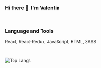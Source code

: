 ### Hi there 👋, I'm Valentin

<br/>

### Language and Tools

React, React-Redux, JavaScript, HTML, SASS

<br/>

![Top Langs](https://github-readme-stats.vercel.app/api/top-langs/?username=ValentinVenzhega&layout=compact)
